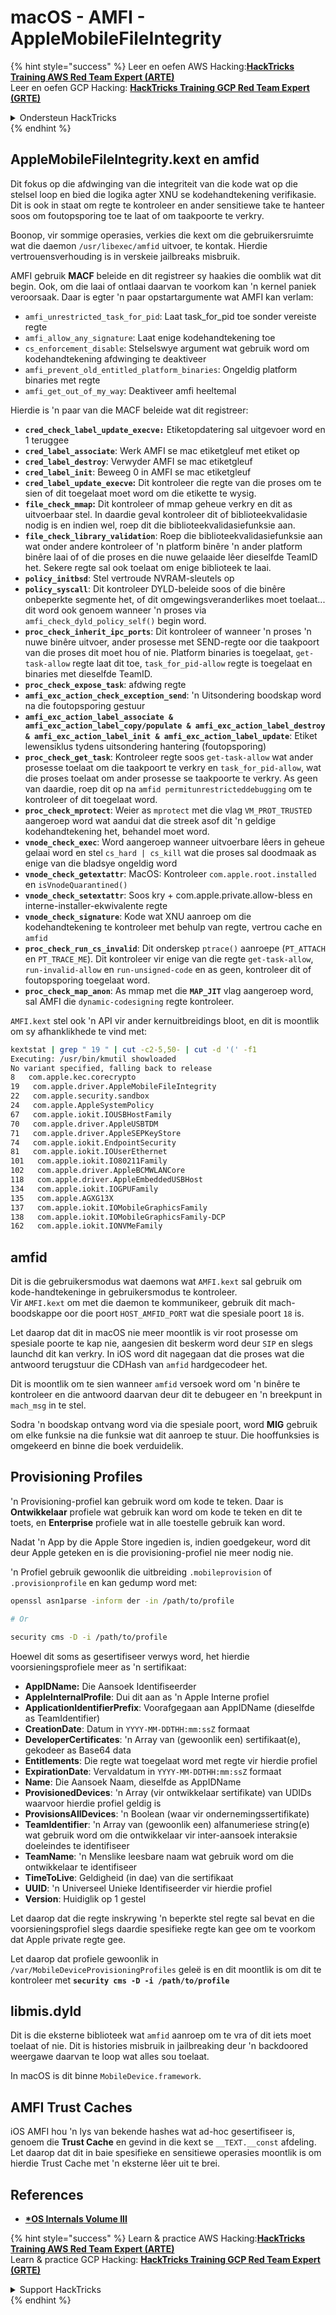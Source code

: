 # macOS - AMFI - AppleMobileFileIntegrity

{% hint style="success" %}
Leer en oefen AWS Hacking:<img src="../../../.gitbook/assets/arte.png" alt="" data-size="line">[**HackTricks Training AWS Red Team Expert (ARTE)**](https://training.hacktricks.xyz/courses/arte)<img src="../../../.gitbook/assets/arte.png" alt="" data-size="line">\
Leer en oefen GCP Hacking: <img src="../../../.gitbook/assets/grte.png" alt="" data-size="line">[**HackTricks Training GCP Red Team Expert (GRTE)**<img src="../../../.gitbook/assets/grte.png" alt="" data-size="line">](https://training.hacktricks.xyz/courses/grte)

<details>

<summary>Ondersteun HackTricks</summary>

* Kyk na die [**subskripsie planne**](https://github.com/sponsors/carlospolop)!
* **Sluit aan by die** 💬 [**Discord groep**](https://discord.gg/hRep4RUj7f) of die [**telegram groep**](https://t.me/peass) of **volg** ons op **Twitter** 🐦 [**@hacktricks\_live**](https://twitter.com/hacktricks\_live)**.**
* **Deel hacking truuks deur PRs in te dien na die** [**HackTricks**](https://github.com/carlospolop/hacktricks) en [**HackTricks Cloud**](https://github.com/carlospolop/hacktricks-cloud) github repos.

</details>
{% endhint %}



## AppleMobileFileIntegrity.kext en amfid

Dit fokus op die afdwinging van die integriteit van die kode wat op die stelsel loop en bied die logika agter XNU se kodehandtekening verifikasie. Dit is ook in staat om regte te kontroleer en ander sensitiewe take te hanteer soos om foutopsporing toe te laat of om taakpoorte te verkry.

Boonop, vir sommige operasies, verkies die kext om die gebruikersruimte wat die daemon `/usr/libexec/amfid` uitvoer, te kontak. Hierdie vertrouensverhouding is in verskeie jailbreaks misbruik.

AMFI gebruik **MACF** beleide en dit registreer sy haakies die oomblik wat dit begin. Ook, om die laai of ontlaai daarvan te voorkom kan 'n kernel paniek veroorsaak. Daar is egter 'n paar opstartargumente wat AMFI kan verlam:

* `amfi_unrestricted_task_for_pid`: Laat task\_for\_pid toe sonder vereiste regte
* `amfi_allow_any_signature`: Laat enige kodehandtekening toe
* `cs_enforcement_disable`: Stelselswye argument wat gebruik word om kodehandtekening afdwinging te deaktiveer
* `amfi_prevent_old_entitled_platform_binaries`: Ongeldig platform binaries met regte
* `amfi_get_out_of_my_way`: Deaktiveer amfi heeltemal

Hierdie is 'n paar van die MACF beleide wat dit registreer:

* **`cred_check_label_update_execve:`** Etiketopdatering sal uitgevoer word en 1 teruggee
* **`cred_label_associate`**: Werk AMFI se mac etiketgleuf met etiket op
* **`cred_label_destroy`**: Verwyder AMFI se mac etiketgleuf
* **`cred_label_init`**: Beweeg 0 in AMFI se mac etiketgleuf
* **`cred_label_update_execve`:** Dit kontroleer die regte van die proses om te sien of dit toegelaat moet word om die etikette te wysig.
* **`file_check_mmap`:** Dit kontroleer of mmap geheue verkry en dit as uitvoerbaar stel. In daardie geval kontroleer dit of biblioteekvalidasie nodig is en indien wel, roep dit die biblioteekvalidasiefunksie aan.
* **`file_check_library_validation`**: Roep die biblioteekvalidasiefunksie aan wat onder andere kontroleer of 'n platform binêre 'n ander platform binêre laai of of die proses en die nuwe gelaaide lêer dieselfde TeamID het. Sekere regte sal ook toelaat om enige biblioteek te laai.
* **`policy_initbsd`**: Stel vertroude NVRAM-sleutels op
* **`policy_syscall`**: Dit kontroleer DYLD-beleide soos of die binêre onbeperkte segmente het, of dit omgewingsveranderlikes moet toelaat... dit word ook genoem wanneer 'n proses via `amfi_check_dyld_policy_self()` begin word.
* **`proc_check_inherit_ipc_ports`**: Dit kontroleer of wanneer 'n proses 'n nuwe binêre uitvoer, ander prosesse met SEND-regte oor die taakpoort van die proses dit moet hou of nie. Platform binaries is toegelaat, `get-task-allow` regte laat dit toe, `task_for_pid-allow` regte is toegelaat en binaries met dieselfde TeamID.
* **`proc_check_expose_task`**: afdwing regte
* **`amfi_exc_action_check_exception_send`**: 'n Uitsondering boodskap word na die foutopsporing gestuur
* **`amfi_exc_action_label_associate & amfi_exc_action_label_copy/populate & amfi_exc_action_label_destroy & amfi_exc_action_label_init & amfi_exc_action_label_update`**: Etiket lewensiklus tydens uitsondering hantering (foutopsporing)
* **`proc_check_get_task`**: Kontroleer regte soos `get-task-allow` wat ander prosesse toelaat om die taakpoort te verkry en `task_for_pid-allow`, wat die proses toelaat om ander prosesse se taakpoorte te verkry. As geen van daardie, roep dit op na `amfid permitunrestricteddebugging` om te kontroleer of dit toegelaat word.
* **`proc_check_mprotect`**: Weier as `mprotect` met die vlag `VM_PROT_TRUSTED` aangeroep word wat aandui dat die streek asof dit 'n geldige kodehandtekening het, behandel moet word.
* **`vnode_check_exec`**: Word aangeroep wanneer uitvoerbare lêers in geheue gelaai word en stel `cs_hard | cs_kill` wat die proses sal doodmaak as enige van die bladsye ongeldig word
* **`vnode_check_getextattr`**: MacOS: Kontroleer `com.apple.root.installed` en `isVnodeQuarantined()`
* **`vnode_check_setextattr`**: Soos kry + com.apple.private.allow-bless en interne-installer-ekwivalente regte
* &#x20;**`vnode_check_signature`**: Kode wat XNU aanroep om die kodehandtekening te kontroleer met behulp van regte, vertrou cache en `amfid`
* &#x20;**`proc_check_run_cs_invalid`**: Dit onderskep `ptrace()` aanroepe (`PT_ATTACH` en `PT_TRACE_ME`). Dit kontroleer vir enige van die regte `get-task-allow`, `run-invalid-allow` en `run-unsigned-code` en as geen, kontroleer dit of foutopsporing toegelaat word.
* **`proc_check_map_anon`**: As mmap met die **`MAP_JIT`** vlag aangeroep word, sal AMFI die `dynamic-codesigning` regte kontroleer.

`AMFI.kext` stel ook 'n API vir ander kernuitbreidings bloot, en dit is moontlik om sy afhanklikhede te vind met:
```bash
kextstat | grep " 19 " | cut -c2-5,50- | cut -d '(' -f1
Executing: /usr/bin/kmutil showloaded
No variant specified, falling back to release
8   com.apple.kec.corecrypto
19   com.apple.driver.AppleMobileFileIntegrity
22   com.apple.security.sandbox
24   com.apple.AppleSystemPolicy
67   com.apple.iokit.IOUSBHostFamily
70   com.apple.driver.AppleUSBTDM
71   com.apple.driver.AppleSEPKeyStore
74   com.apple.iokit.EndpointSecurity
81   com.apple.iokit.IOUserEthernet
101   com.apple.iokit.IO80211Family
102   com.apple.driver.AppleBCMWLANCore
118   com.apple.driver.AppleEmbeddedUSBHost
134   com.apple.iokit.IOGPUFamily
135   com.apple.AGXG13X
137   com.apple.iokit.IOMobileGraphicsFamily
138   com.apple.iokit.IOMobileGraphicsFamily-DCP
162   com.apple.iokit.IONVMeFamily
```
## amfid

Dit is die gebruikersmodus wat daemons wat `AMFI.kext` sal gebruik om kode-handtekeninge in gebruikersmodus te kontroleer.\
Vir `AMFI.kext` om met die daemon te kommunikeer, gebruik dit mach-boodskappe oor die poort `HOST_AMFID_PORT` wat die spesiale poort `18` is.

Let daarop dat dit in macOS nie meer moontlik is vir root prosesse om spesiale poorte te kap nie, aangesien dit beskerm word deur `SIP` en slegs launchd dit kan verkry. In iOS word dit nagegaan dat die proses wat die antwoord terugstuur die CDHash van `amfid` hardgecodeer het.

Dit is moontlik om te sien wanneer `amfid` versoek word om 'n binêre te kontroleer en die antwoord daarvan deur dit te debugeer en 'n breekpunt in `mach_msg` in te stel.

Sodra 'n boodskap ontvang word via die spesiale poort, word **MIG** gebruik om elke funksie na die funksie wat dit aanroep te stuur. Die hooffunksies is omgekeerd en binne die boek verduidelik.

## Provisioning Profiles

'n Provisioning-profiel kan gebruik word om kode te teken. Daar is **Ontwikkelaar** profiele wat gebruik kan word om kode te teken en dit te toets, en **Enterprise** profiele wat in alle toestelle gebruik kan word.

Nadat 'n App by die Apple Store ingedien is, indien goedgekeur, word dit deur Apple geteken en is die provisioning-profiel nie meer nodig nie.

'n Profiel gebruik gewoonlik die uitbreiding `.mobileprovision` of `.provisionprofile` en kan gedump word met:
```bash
openssl asn1parse -inform der -in /path/to/profile

# Or

security cms -D -i /path/to/profile
```
Hoewel dit soms as gesertifiseer verwys word, het hierdie voorsieningsprofiele meer as 'n sertifikaat:

* **AppIDName:** Die Aansoek Identifiseerder
* **AppleInternalProfile**: Dui dit aan as 'n Apple Interne profiel
* **ApplicationIdentifierPrefix**: Voorafgegaan aan AppIDName (dieselfde as TeamIdentifier)
* **CreationDate**: Datum in `YYYY-MM-DDTHH:mm:ssZ` formaat
* **DeveloperCertificates**: 'n Array van (gewoonlik een) sertifikaat(e), gekodeer as Base64 data
* **Entitlements**: Die regte wat toegelaat word met regte vir hierdie profiel
* **ExpirationDate**: Vervaldatum in `YYYY-MM-DDTHH:mm:ssZ` formaat
* **Name**: Die Aansoek Naam, dieselfde as AppIDName
* **ProvisionedDevices**: 'n Array (vir ontwikkelaar sertifikate) van UDIDs waarvoor hierdie profiel geldig is
* **ProvisionsAllDevices**: 'n Boolean (waar vir ondernemingssertifikate)
* **TeamIdentifier**: 'n Array van (gewoonlik een) alfanumeriese string(e) wat gebruik word om die ontwikkelaar vir inter-aansoek interaksie doeleindes te identifiseer
* **TeamName**: 'n Menslike leesbare naam wat gebruik word om die ontwikkelaar te identifiseer
* **TimeToLive**: Geldigheid (in dae) van die sertifikaat
* **UUID**: 'n Universeel Unieke Identifiseerder vir hierdie profiel
* **Version**: Huidiglik op 1 gestel

Let daarop dat die regte inskrywing 'n beperkte stel regte sal bevat en die voorsieningsprofiel slegs daardie spesifieke regte kan gee om te voorkom dat Apple private regte gee.

Let daarop dat profiele gewoonlik in `/var/MobileDeviceProvisioningProfiles` geleë is en dit moontlik is om dit te kontroleer met **`security cms -D -i /path/to/profile`**

## **libmis.dyld**

Dit is die eksterne biblioteek wat `amfid` aanroep om te vra of dit iets moet toelaat of nie. Dit is histories misbruik in jailbreaking deur 'n backdoored weergawe daarvan te loop wat alles sou toelaat.

In macOS is dit binne `MobileDevice.framework`.

## AMFI Trust Caches

iOS AMFI hou 'n lys van bekende hashes wat ad-hoc gesertifiseer is, genoem die **Trust Cache** en gevind in die kext se `__TEXT.__const` afdeling. Let daarop dat dit in baie spesifieke en sensitiewe operasies moontlik is om hierdie Trust Cache met 'n eksterne lêer uit te brei.

## References

* [**\*OS Internals Volume III**](https://newosxbook.com/home.html)

{% hint style="success" %}
Learn & practice AWS Hacking:<img src="../../../.gitbook/assets/arte.png" alt="" data-size="line">[**HackTricks Training AWS Red Team Expert (ARTE)**](https://training.hacktricks.xyz/courses/arte)<img src="../../../.gitbook/assets/arte.png" alt="" data-size="line">\
Learn & practice GCP Hacking: <img src="../../../.gitbook/assets/grte.png" alt="" data-size="line">[**HackTricks Training GCP Red Team Expert (GRTE)**<img src="../../../.gitbook/assets/grte.png" alt="" data-size="line">](https://training.hacktricks.xyz/courses/grte)

<details>

<summary>Support HackTricks</summary>

* Check the [**subscription plans**](https://github.com/sponsors/carlospolop)!
* **Join the** 💬 [**Discord group**](https://discord.gg/hRep4RUj7f) or the [**telegram group**](https://t.me/peass) or **follow** us on **Twitter** 🐦 [**@hacktricks\_live**](https://twitter.com/hacktricks\_live)**.**
* **Share hacking tricks by submitting PRs to the** [**HackTricks**](https://github.com/carlospolop/hacktricks) and [**HackTricks Cloud**](https://github.com/carlospolop/hacktricks-cloud) github repos.

</details>
{% endhint %}
